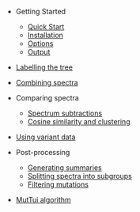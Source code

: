 <!-- docs/_sidebar.md -->

- Getting Started

    - [Quick Start](/Getting_started/quick_start.md)
    - [Installation](/Getting_started/installation.md)
    - [Options](/Getting_started/options.md)
    - [Output](/Getting_started/output.md)

- [Labelling the tree](/Labelling_the_tree/tree_labelling.md)

- [Combining spectra](/Combining_spectra/combining_spectra.md)

- Comparing spectra

    - [Spectrum subtractions](/Comparing_spectra/spectrum_subtractions.md)
    - [Cosine similarity and clustering](/Comparing_spectra/cosine_similarity.md)

- [Using variant data](/Using_variant_data/variant_data.md)

- Post-processing

    - [Generating summaries](/Post_processing/branch_summaries.md)
    - [Splitting spectra into subgroups](/Post_processing/splitting_spectra.md)
    - [Filtering mutations](/Post_processing/filtering_mutations.md)

- [MutTui algorithm](/Algorithm/algorithm.md)

